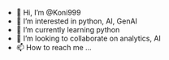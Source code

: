 - 👋 Hi, I’m @Koni999
- 👀 I’m interested in python, AI, GenAI
- 🌱 I’m currently learning python
- 💞️ I’m looking to collaborate on analytics, AI
- 📫 How to reach me ...

<!---
Koni999/Koni999 is a ✨ special ✨ repository because its `README.md` (this file) appears on your GitHub profile.
You can click the Preview link to take a look at your changes.
--->
